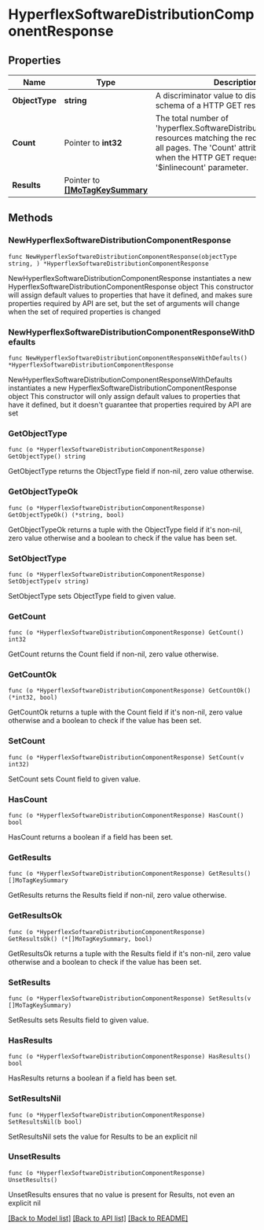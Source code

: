# HyperflexSoftwareDistributionComponentResponse

## Properties

Name | Type | Description | Notes
------------ | ------------- | ------------- | -------------
**ObjectType** | **string** | A discriminator value to disambiguate the schema of a HTTP GET response body. | 
**Count** | Pointer to **int32** | The total number of &#39;hyperflex.SoftwareDistributionComponent&#39; resources matching the request, accross all pages. The &#39;Count&#39; attribute is included when the HTTP GET request includes the &#39;$inlinecount&#39; parameter. | [optional] 
**Results** | Pointer to [**[]MoTagKeySummary**](MoTagKeySummary.md) |  | [optional] 

## Methods

### NewHyperflexSoftwareDistributionComponentResponse

`func NewHyperflexSoftwareDistributionComponentResponse(objectType string, ) *HyperflexSoftwareDistributionComponentResponse`

NewHyperflexSoftwareDistributionComponentResponse instantiates a new HyperflexSoftwareDistributionComponentResponse object
This constructor will assign default values to properties that have it defined,
and makes sure properties required by API are set, but the set of arguments
will change when the set of required properties is changed

### NewHyperflexSoftwareDistributionComponentResponseWithDefaults

`func NewHyperflexSoftwareDistributionComponentResponseWithDefaults() *HyperflexSoftwareDistributionComponentResponse`

NewHyperflexSoftwareDistributionComponentResponseWithDefaults instantiates a new HyperflexSoftwareDistributionComponentResponse object
This constructor will only assign default values to properties that have it defined,
but it doesn't guarantee that properties required by API are set

### GetObjectType

`func (o *HyperflexSoftwareDistributionComponentResponse) GetObjectType() string`

GetObjectType returns the ObjectType field if non-nil, zero value otherwise.

### GetObjectTypeOk

`func (o *HyperflexSoftwareDistributionComponentResponse) GetObjectTypeOk() (*string, bool)`

GetObjectTypeOk returns a tuple with the ObjectType field if it's non-nil, zero value otherwise
and a boolean to check if the value has been set.

### SetObjectType

`func (o *HyperflexSoftwareDistributionComponentResponse) SetObjectType(v string)`

SetObjectType sets ObjectType field to given value.


### GetCount

`func (o *HyperflexSoftwareDistributionComponentResponse) GetCount() int32`

GetCount returns the Count field if non-nil, zero value otherwise.

### GetCountOk

`func (o *HyperflexSoftwareDistributionComponentResponse) GetCountOk() (*int32, bool)`

GetCountOk returns a tuple with the Count field if it's non-nil, zero value otherwise
and a boolean to check if the value has been set.

### SetCount

`func (o *HyperflexSoftwareDistributionComponentResponse) SetCount(v int32)`

SetCount sets Count field to given value.

### HasCount

`func (o *HyperflexSoftwareDistributionComponentResponse) HasCount() bool`

HasCount returns a boolean if a field has been set.

### GetResults

`func (o *HyperflexSoftwareDistributionComponentResponse) GetResults() []MoTagKeySummary`

GetResults returns the Results field if non-nil, zero value otherwise.

### GetResultsOk

`func (o *HyperflexSoftwareDistributionComponentResponse) GetResultsOk() (*[]MoTagKeySummary, bool)`

GetResultsOk returns a tuple with the Results field if it's non-nil, zero value otherwise
and a boolean to check if the value has been set.

### SetResults

`func (o *HyperflexSoftwareDistributionComponentResponse) SetResults(v []MoTagKeySummary)`

SetResults sets Results field to given value.

### HasResults

`func (o *HyperflexSoftwareDistributionComponentResponse) HasResults() bool`

HasResults returns a boolean if a field has been set.

### SetResultsNil

`func (o *HyperflexSoftwareDistributionComponentResponse) SetResultsNil(b bool)`

 SetResultsNil sets the value for Results to be an explicit nil

### UnsetResults
`func (o *HyperflexSoftwareDistributionComponentResponse) UnsetResults()`

UnsetResults ensures that no value is present for Results, not even an explicit nil

[[Back to Model list]](../README.md#documentation-for-models) [[Back to API list]](../README.md#documentation-for-api-endpoints) [[Back to README]](../README.md)


